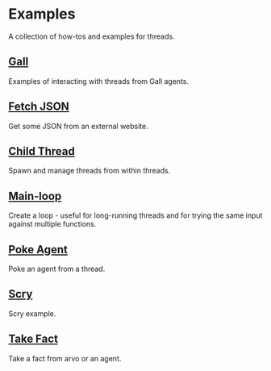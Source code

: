 # Examples

A collection of how-tos and examples for threads.

## [Gall](gall)

Examples of interacting with threads from Gall agents.

## [Fetch JSON](get-json.md)

Get some JSON from an external website.

## [Child Thread](child-thread.md)

Spawn and manage threads from within threads.

## [Main-loop](main-loop.md)

Create a loop - useful for long-running threads and for trying the same input
against multiple functions.

## [Poke Agent](poke-agent.md)

Poke an agent from a thread.

## [Scry](scry.md)

Scry example.

## [Take Fact](take-fact.md)

Take a fact from arvo or an agent.
